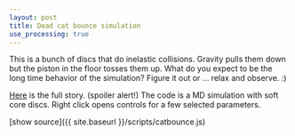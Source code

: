 ```yaml
---
layout: post
title: Dead cat bounce simulation
use_processing: true
---
```


This is a bunch of discs that do inelastic collisions. Gravity pulls them down but the piston in the floor tosses them up. What do you expect to be the long time behavior of the simulation? Figure it out or ... relax and observe. :) 

[Here](http://www.youtube.com/watch?v=SRGf0Mq2Zwg) is the full story.  (spoiler alert!) The code is a MD simulation with soft core discs. Right click opens controls for a few selected parameters.

<div id="sketch-holder">
</div>

[show source]({{ site.baseurl }}/scripts/catbounce.js)